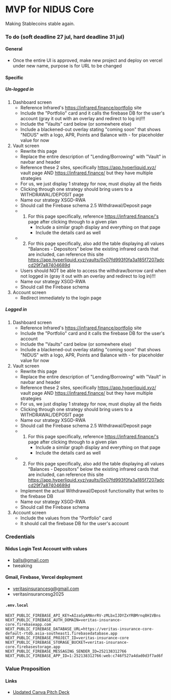 # MVP for NIDUS Core

Making Stablecoins stable again.

### To do (soft deadline 27 jul, hard deadline 31 jul)

#### General

* Once the entire UI is approved, make new project and deploy on vercel under new name, purpose is for URL to be changed

#### Specific

##### Un-logged in

1. Dashboard screen
    * Reference Infrared's https://infrared.finance/portfolio site
    * Include the "Portfolio" card and it calls the firebase DB for the user's account (gray it out with an overlay and redirect to log in)!!!
    * Include the "Vaults" card below (or somewhere else) 
    * Include a blackened-out overlay stating "coming soon" that shows "NIDUS" with a logo, APR, Points and Balance with - for placeholder value for now 
2. Vault screen
    * Rewrite this page 
    * Replace the entire description of "Lending/Borrowing" with "Vault" in navbar and header 
    * Reference these 2 sites, specifically https://app.hyperliquid.xyz/ vault page AND https://infrared.finance/ but they have multiple strategies
    * For us, we just display 1 strategy for now, must display all the fields
    * Clicking through one strategy should bring users to a WITHDRAWAL/DEPOSIT page 
    * Name our strategy XSGD-RWA 
    * Should call the Firebase schema 
2.5 Withdrawal/Deposit page 
     * 1. For this page specifically, reference https://infrared.finance/'s page after clicking through to a given plan
          * Include a similar graph display and everything on that page 
          * Include the details card as well
     * 2. For this page specifically, also add the table displaying all values "Balances - Depositors" below the existing infrared cards that are included, can reference this site https://app.hyperliquid.xyz/vaults/0x07fd993f0fa3a185f7207adccd29f7a87404689d
     * Users should NOT be able to access the withdraw/borrow card when not logged in (gray it out with an overlay and redirect to log in)!!!
     * Name our strategy XSGD-RWA 
    * Should call the Firebase schema 
3. Account screen
    * Redirect immediately to the login page

##### Logged in

1. Dashboard screen
    * Reference Infrared's https://infrared.finance/portfolio site
    * Include the "Portfolio" card and it calls the firebase DB for the user's account
    * Include the "Vaults" card below (or somewhere else) 
    * Include a blackened-out overlay stating "coming soon" that shows "NIDUS" with a logo, APR, Points and Balance with - for placeholder value for now 
2. Vault screen
    * Rewrite this page 
    * Replace the entire description of "Lending/Borrowing" with "Vault" in navbar and header 
    * Reference these 2 sites, specifically https://app.hyperliquid.xyz/ vault page AND https://infrared.finance/ but they have multiple strategies
    * For us, we just display 1 strategy for now, must display all the fields
    * Clicking through one strategy should bring users to a WITHDRAWAL/DEPOSIT page 
    * Name our strategy XSGD-RWA 
    * Should call the Firebase schema 
2.5 Withdrawal/Deposit page 
     * 1. For this page specifically, reference https://infrared.finance/'s page after clicking through to a given plan
          * Include a similar graph display and everything on that page 
          * Include the details card as well
     * 2. For this page specifically, also add the table displaying all values "Balances - Depositors" below the existing infrared cards that are included, can reference this site https://app.hyperliquid.xyz/vaults/0x07fd993f0fa3a185f7207adccd29f7a87404689d
     * Implement the actual Withdrawal/Deposit functionality that writes to the firebase DB 
     * Name our strategy XSGD-RWA 
    * Should call the Firebase schema 
3. Account screen
    * Include the values from the "Portfolio" card 
    * It should call the firebase DB for the user's account
   
### Credentials

#### Nidus Login Test Account with values

* balls@gmail.com
* tweaking

#### Gmail, Firebase, Vercel deployment

* veritasinsurancesg@gmail.com
* veritasinsurancesg2025

#### `.env.local`

```env
NEXT_PUBLIC_FIREBASE_API_KEY=AIzaSyAMAnrRV-zMLbxIJDYZxYRBMrnq8H1VBns
NEXT_PUBLIC_FIREBASE_AUTH_DOMAIN=veritas-insurance-core.firebaseapp.com
NEXT_PUBLIC_FIREBASE_DATABASE_URL=https://veritas-insurance-core-default-rtdb.asia-southeast1.firebasedatabase.app
NEXT_PUBLIC_FIREBASE_PROJECT_ID=veritas-insurance-core
NEXT_PUBLIC_FIREBASE_STORAGE_BUCKET=veritas-insurance-core.firebasestorage.app
NEXT_PUBLIC_FIREBASE_MESSAGING_SENDER_ID=252138312766
NEXT_PUBLIC_FIREBASE_APP_ID=1:252138312766:web:c746f527a4dad0d3f7ad6f
```

### Value Proposition

#### Links

* [Updated Canva Pitch Deck](https://www.canva.com/design/DAGsFpctDPc/3xg1_mWRvNI8-xKh4SyyeA/edit?utm_content=DAGsFpctDPc&utm_campaign=designshare&utm_medium=link2&utm_source=sharebutton)
